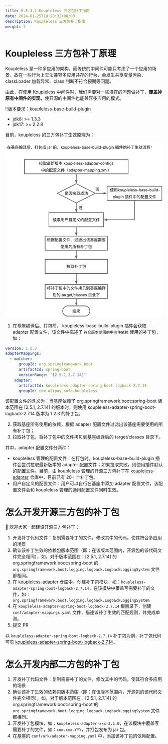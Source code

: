 ```yaml
---
title: 6.5.3.2 Koupleless 三方包补丁指南
date: 2024-01-25T10:28:32+08:00
description: Koupleless 三方包补丁指南
weight: 1
---
```


# Koupleless 三方包补丁原理
Koupleless 是一种多应用的架构，而传统的中间件可能只考虑了一个应用的场景，故在一些行为上无法兼容多应用共存的行为，会发生共享变量污染、classLoader 加载异常、class 判断不符合预期等问题。

由此，在使用 Koupleless 中间件时，我们需要对一些潜在的问题做补丁，**覆盖掉原有中间件的实现**，使开源的中间件也能兼容多应用的模式。

‼️版本要求：koupleless-base-build-plugin 
- jdk8: >= 1.3.3
- jdk17: >= 2.2.8

目前，koupleless 的三方包补丁生效原理为：

![补丁生效原理](./patch-pipeline.jpg)

1. 在基座编译后、打包前， koupleless-base-build-plugin 插件会获取 adapter 配置文件，该文件中描述了 `符合版本范围的中间件依赖` 使用的补丁包，如：

```yaml
version: 1.2.3
adapterMappings:
  - matcher:
      groupId: org.springframework.boot
      artifactId: spring-boot
      versionRange: "[2.5.1,2.7.14]"
    adapter:
      artifactId: koupleless-adapter-spring-boot-logback-2.7.14
      groupId: com.alipay.sofa.koupleless
```
该配置文件的含义为：当基座依赖了 org.springframework.boot:spring-boot 版本范围在 [2.5.1, 2.7.14] 的版本时，则使用 koupleless-adapter-spring-boot-logback-2.7.14 版本为 1.2.3 的补丁包。

2. 获取基座所有使用的依赖，根据 adapter 配置文件过滤出该基座需要使用的所有补丁包；
3. 拉取补丁包，将补丁包中的文件拷贝到基座编译后的 target/classes 目录下。

其中，adapter 配置文件分两种：
- koupleless 管理的配置文件：在打包时，koupleless-base-build-plugin 插件会尝试拉取最新版本的 adapter 配置文件；如果拉取失败，则使用插件默认的配置文件。目前，由 koupleless 管理的开源三方包补丁在 [koupleless-adapter](https://github.com/koupleless/adapter) 仓库中，目前已有 20+ 个补丁包。
- 用户自定义的配置文件：用户可以自行在基座中添加 adapter 配置文件，该配置文件会和 koupleless 管理的通用配置文件同时生效。

# 怎么开发开源三方包的补丁包
👏 欢迎大家一起建设开源三方包补丁：
1. 开发补丁代码文件：复制需要补丁的文件，修改其中的代码，使其符合多应用的场景
2. 确认该补丁生效的依赖包版本范围（即：在该版本范围内，开源包的该代码文件完全相同），如，对于版本范围在：[2.5.1, 2.7.14] 的 org.springframework.boot:spring-boot 的 `org.springframework.boot.logging.logback.LogbackLoggingSystem` 文件都相同。
3. 在 [koupleless-adapter](https://github.com/koupleless/adapter) 仓库中，创建补丁包模块，如：`koupleless-adapter-spring-boot-logback-2.7.14`，在该模块中覆盖写需要补丁的文件，如：`org.springframework.boot.logging.logback.LogbackLoggingSystem`
4. 在 `koupleless-adapter-spring-boot-logback-2.7.14` 根目录下，创建 `conf/adapter-mappings.yaml` 文件，描述该补丁生效的匹配规则，并完成单测。
5. 提交 PR

以 `koupleless-adapter-spring-boot-logback-2.7.14` 补丁包为例，补丁包代码可见 [koupleless-adapter-spring-boot-logback-2.7.14](https://github.com/koupleless/adapter/tree/main/koupleless-adapter-spring-boot-logback-2.7.14)。

# 怎么开发内部二方包的补丁包
1. 开发补丁代码文件：复制需要补丁的文件，修改其中的代码，使其符合多应用的场景
2. 确认该补丁生效的依赖包版本范围（即：在该版本范围内，开源包的该代码文件完全相同），如，对于版本范围在：[2.5.1, 2.7.14] 的 org.springframework.boot:spring-boot 的 `org.springframework.boot.logging.logback.LogbackLoggingSystem` 文件都相同。
3. 开发补丁包模块，如：`koupleless-adapter-xxx-2.1.0`，在该模块中覆盖写需要补丁的文件，如：`com.xxx.YYY`，并打包发布为 jar 包。
4. 在基座的 `conf/ark/adapter-mapping.yaml` 中，添加该补丁包的依赖配置。